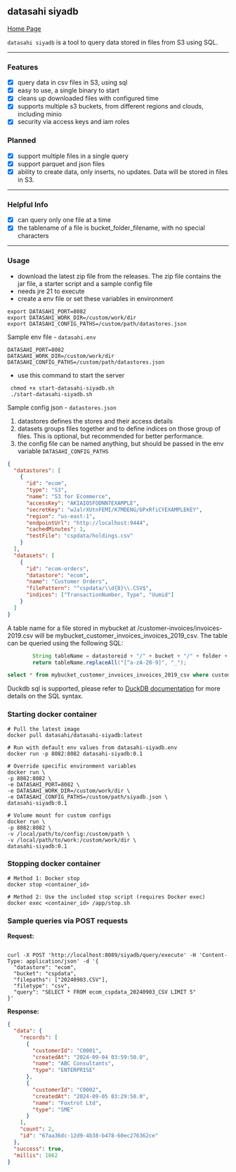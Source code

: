 ## datasahi siyadb

[Home Page](https://datasahi.com)

`datasahi siyadb` is a tool to query data stored in files from S3 using SQL.

---
### Features
- [x] query data in csv files in S3, using sql
- [x] easy to use, a single binary to start
- [x] cleans up downloaded files with configured time
- [x] supports multiple s3 buckets, from different regions and clouds, including minio
- [x] security via access keys and iam roles

### Planned
- [x] support multiple files in a single query
- [x] support parquet and json files
- [x] ability to create data, only inserts, no updates. Data will be stored in files in S3. 

---
### Helpful Info
- [x] can query only one file at a time
- [x] the tablename of a file is bucket_folder_filename, with no special characters

---
### Usage
- download the latest zip file from the releases. The zip file contains the jar file, a starter script and a sample config file
- needs jre 21 to execute
- create a env file or set these variables in environment
```shell
export DATASAHI_PORT=8082
export DATASAHI_WORK_DIR=/custom/work/dir
export DATASAHI_CONFIG_PATHS=/custom/path/datastores.json
```
Sample env file - `datasahi.env`
```shell
DATASAHI_PORT=8082
DATASAHI_WORK_DIR=/custom/work/dir
DATASAHI_CONFIG_PATHS=/custom/path/datastores.json
```
- use this command to start the server
 ```shell
  chmod +x start-datasahi-siyadb.sh
  ./start-datasahi-siyadb.sh
```

Sample config json - `datastores.json`
1. datastores defines the stores and their access details
2. datasets groups files together and to define indices on those group of files. This is optional, but recommended for better performance.
3. the config file can be named anything, but should be passed in the env variable `DATASAHI_CONFIG_PATHS`
```json
{
  "datastores": [
    {
      "id": "ecom",
      "type": "S3",
      "name": "S3 for Ecommerce",
      "accessKey": "AKIAIOSFODNN7EXAMPLE",
      "secretKey": "wJalrXUtnFEMI/K7MDENG/bPxRfiCYEXAMPLEKEY",
      "region": "us-east-1",
      "endpointUrl": "http://localhost:9444",
      "cachedMinutes": 1,
      "testFile": "cspdata/holdings.csv"
    }
  ],
  "datasets": [
    {
      "id": "ecom-orders",
      "datastore": "ecom",
      "name": "Customer Orders",
      "filePattern": "^cspdata/\\d{8}\\.CSV$",
      "indices": ["TransactionNumber, Type", "Uumid"]
    }
  ]
}
```
A table name for a file stored in mybucket at /customer-invoices/invoices-2019.csv will be mybucket_customer_invoices_invoices_2019_csv. The table can be queried using the following SQL:
```java
        String tableName = datastoreid + "/" + bucket + "/" + folder + "/" + filename;
        return tableName.replaceAll("[^a-zA-Z0-9]", "_");
```

```sql
select * from mybucket_customer_invoices_invoices_2019_csv where customer_id = '12345' limit 10;
```
Duckdb sql is supported, please refer to [DuckDB documentation](https://duckdb.org/docs/sql/introduction) for more details on the SQL syntax. 

### Starting docker container

```shell
# Pull the latest image
docker pull datasahi/datasahi-siyadb:latest

# Run with default env values from datasahi-siyadb.env
docker run -p 8082:8082 datasahi-siyadb:0.1

# Override specific environment variables
docker run \
-p 8082:8082 \
-e DATASAHI_PORT=8082 \
-e DATASAHI_WORK_DIR=/custom/work/dir \
-e DATASAHI_CONFIG_PATHS=/custom/path/siyadb.json \
datasahi-siyadb:0.1

# Volume mount for custom configs
docker run \
-p 8082:8082 \
-v /local/path/to/config:/custom/path \
-v /local/path/to/work:/custom/work/dir \
datasahi-siyadb:0.1
```

### Stopping docker container

```shell
# Method 1: Docker stop
docker stop <container_id>

# Method 2: Use the included stop script (requires Docker exec)
docker exec <container_id> /app/stop.sh
```

### Sample queries via POST requests
**Request:**
```shell

curl -X POST 'http://localhost:8089/siyadb/query/execute' -H 'Content-Type: application/json' -d '{
  "datastore": "ecom",
  "bucket": "cspdata",
  "filepaths": ["20240903.CSV"],
  "filetype": "csv",
  "query": "SELECT * FROM ecom_cspdata_20240903_CSV LIMIT 5"
}'
```

**Response:**
```json
{
  "data": {
    "records": [
      {
        "customerId": "C0001",
        "createdAt": "2024-09-04 03:59:50.0",
        "name": "ABC Consultants",
        "type": "ENTERPRISE"
      },
      {
        "customerId": "C0002",
        "createdAt": "2024-09-05 03:29:50.0",
        "name": "Foxtrot Ltd",
        "type": "SME"
      }
    ],
    "count": 2,
    "id": "67aa36dc-12d9-4b38-b478-60ec276362ce"
  },
  "success": true,
  "millis": 1062
}
```